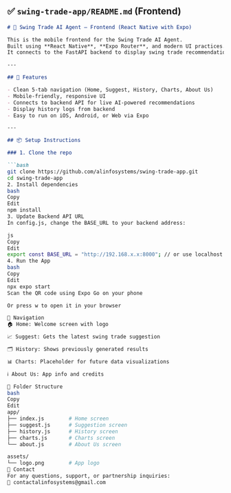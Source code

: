 ## ✅ `swing-trade-app/README.md` (Frontend)

```markdown
# 📱 Swing Trade AI Agent – Frontend (React Native with Expo)

This is the mobile frontend for the Swing Trade AI Agent.  
Built using **React Native**, **Expo Router**, and modern UI practices.  
It connects to the FastAPI backend to display swing trade recommendations, market sentiment, risk level, and trade history.

---

## 🚀 Features

- Clean 5-tab navigation (Home, Suggest, History, Charts, About Us)
- Mobile-friendly, responsive UI
- Connects to backend API for live AI-powered recommendations
- Display history logs from backend
- Easy to run on iOS, Android, or Web via Expo

---

## 📦 Setup Instructions

### 1. Clone the repo

```bash
git clone https://github.com/alinfosystems/swing-trade-app.git
cd swing-trade-app
2. Install dependencies
bash
Copy
Edit
npm install
3. Update Backend API URL
In config.js, change the BASE_URL to your backend address:

js
Copy
Edit
export const BASE_URL = "http://192.168.x.x:8000"; // or use localhost for web
4. Run the App
bash
Copy
Edit
npx expo start
Scan the QR code using Expo Go on your phone

Or press w to open it in your browser

🧭 Navigation
🏠 Home: Welcome screen with logo

📈 Suggest: Gets the latest swing trade suggestion

🗂 History: Shows previously generated results

📊 Charts: Placeholder for future data visualizations

ℹ️ About Us: App info and credits

📁 Folder Structure
bash
Copy
Edit
app/
├── index.js        # Home screen
├── suggest.js      # Suggestion screen
├── history.js      # History screen
├── charts.js       # Charts screen
└── about.js        # About Us screen

assets/
└── logo.png        # App logo
🤝 Contact
For any questions, support, or partnership inquiries:
📧 contactalinfosystems@gmail.com
